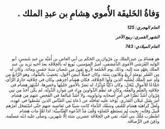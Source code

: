 <h1 dir="rtl">وَفاةُ الخَليفَة الأُموي هِشامِ بن عبدِ الملك .</h1>

<h5 dir="rtl">العام الهجري:  125

الشهر القمري: ربيع الآخر

العام الميلادي: 743</h5>

<p dir="rtl">هو هِشامُ بن عبدِ الملك بن مَرْوان بن الحَكَم بن أبي العاص بن أُمَيَّة بن عبدِ شَمسٍ، أبو الوَليد القُرَشي الأُمَوي الدِّمَشقي، أَميرُ المؤمنين، بُويِعَ له بالخِلافَة بعدَ أَخيهِ يَزيد بن عبدِ الملك بِعَهْدٍ منه إليه، وذلك يوم الجُمُعة لِأَربعٍ بَقِينَ مِن شَعبان سَنةَ خمَسٍ ومائة، وكان له مِن العُمُر يَومئذٍ أربعٌ وثَلاثون سَنَة، وكان جَميلًا أَبيضَ أَحْوَل، يَخضِبُ بالسَّواد، وهو الرَّابعُ مِن وَلَدِ عبدِ الملك لِصُلْبِه الذين وَلُوا الخِلافَة، فكان هِشام آخِرَهم، وكان في خِلافَتِه حازِمُ الرَّأي، جَمَّاعًا للأَموالِ يَبْخَل، وكان ذَكِيًّا مُدَبِّرًا، له بَصَرٌ بالأُمورِ جَليلِها وحَقيرِها، اشْتَهَرَ هِشام في خِلافَتِه بالحِلْمِ والعِفَّة، وكان قد نَظَّمَ الدَّواوينَ وزاد في مَوارِدِ الدَّولَة، لم يكُن أَحَدٌ مِن بَنِي مَرْوان أَشَدَّ نَظَرًا في أَمرِ أَصحابِه ودَواوينِه، ولا أَشَدَّ مُبالغةً في الفَحصِ عنهم مِن هِشام. أَمرَ بِقَتلِ غَيلان القَدَري. يُؤخَذ عليه تَغافلُه عن دُعاةِ بَنِي العَبَّاس الذين نَشَطوا في عَهدِه، ولَعلَّ كَراهيَة هِشام للعُنفِ وسَفْك الدِّماء كانت سَببًا في تَغاضِيه عنهم حتَّى اسْتَفحَل أَمرُهم قُبيلَ وَفاتِه، بحيث لم يَستَطِع خُلفاؤه وَقْفَ مَدِّ الدَّعوة العَبَّاسِيَّة؛ لذا لمَّا مات هِشام اضْطرَب مُلْكُ بني أُمَيَّة، بَقي في الخِلافَة عشرين سَنَة إلَّا شَهرين، وصلَّى عليه ابنُه مَسلَمة، ودُفِنَ في الرُّصافَة.</p></br>
